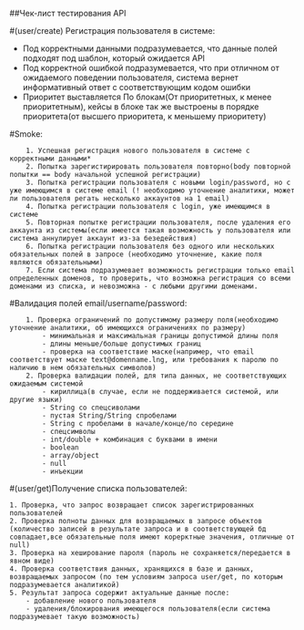 ##Чек-лист тестирования API

#(user/create) Регистрация пользователя в системе:

* Под корректными данными подразумевается, что данные полей подходят под шаблон, который ожидается API
* Под корректной ошибкой подразумевается, что при отличном от ожидаемого поведении пользователя, система вернет информативный ответ с соответствующим кодом ошибки
* Приоритет выставляется По блокам(От приоритетных, к менее приоритетным), кейсы в блоке так же выстроены в порядке приоритета(от высшего приоритета, к меньшему приоритету)
	
#Smoke:

		1. Успешная регистрация нового пользователя в системе с корректными данными*
		2. Попытка зарегистирировать пользователя повторно(body повторной попытки == body начальной успешной регистрации)
		3. Попытка регистрации пользователя с новыми login/password, но с уже имеющимся в системе email (! необходимо уточнение аналитики, может ли пользователя регать несколько аккаунтов на 1 email)
		4. Попытка регистрации пользователя с login, уже имеющимся в системе
		5. Повторная попытке регистрации пользователя, после удаления его аккаунта из системы(если имеется такая возможность у пользователя или система аннулирует аккаунт из-за безедействия)
		6. Попытка регистрации пользователя без одного или нескольких обязательных полей в запросе (необходимо уточнение, какие поля являются обязательными)
		7. Если система подразумевает возможность регистрации только email определенных доменов, то проверить, что возможна регистрация со всеми доменами из списка, и невозможна - с любыми другими доменами. 

#Валидация полей email/username/password: 

		1. Проверка ограничений по допустимому размеру поля(необходимо уточнение аналитики, об имеющихся ограничениях по размеру)
			- минимальная и максимальная границы допустимой длины поля
			- длины меньше/больше допустимых границ
			- проверка на соответствие маске(например, что email соответствует маске text@domenname.lng, или требования к паролю по наличию в нем обязательных символов)
		2. Проверка валидации полей, для типа данных, не соответствующих ожидаемым системой
			- кириллица(в случае, если не поддерживается системой, или другие языки)
			- String со спецсиволами
			- пустая String/String спробелами
			- String c пробелами в начале/конце/по середине
			- спецсимволы
			- int/double + комбинация с буквами в имени
			- boolean
			- array/object
			- null
			- инъекции

#(user/get)Получение списка пользователей:

	1. Проверка, что запрос возвращает список зарегистрированных пользователей
	2. Проверка полноты данных для возвращаемых в запросе объектов (количество записей в результате запроса и в соответствующей бд совпадает,все обязательные поля имеют корерктные значения, отличные от null)
	3. Проверка на хеширование пароля (пароль не сохраняется/передается в явном виде)
	4. Проверка соответствия данных, хранящихся в базе и данных, возвращаемых запросом (по тем условиям запроса user/get, по которым подразумевается аналитикой)
	5. Результат запроса содержит актуальные данные после:
		- добавление нового пользователя
		- удаления/блокирования имеющегося пользователя(если система подразумевает такую возможность)
